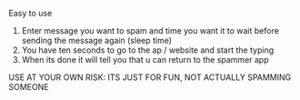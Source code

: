 Easy to use
1. Enter message you want to spam and time you want it to wait before sending the message again (sleep time)
2. You have ten seconds to go to the ap / website and start the typing
3. When its done it will tell you that u can return to the spammer app

USE AT YOUR OWN RISK: ITS JUST FOR FUN, NOT ACTUALLY SPAMMING SOMEONE
